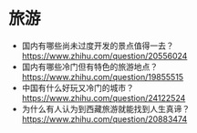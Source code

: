 # 旅游

- 国内有哪些尚未过度开发的景点值得一去？https://www.zhihu.com/question/20556024
- 国内有哪些冷门但有特色的旅游地点？ https://www.zhihu.com/question/19855515
- 中国有什么好玩又冷门的城市？ https://www.zhihu.com/question/24122524
- 为什么有人认为到西藏旅游就能找到人生真谛？https://www.zhihu.com/question/20883474